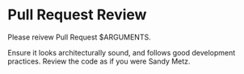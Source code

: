 # Pull Request Review

Please reivew Pull Request $ARGUMENTS.

Ensure it looks architecturally sound, and follows good development practices.
Review the code as if you were Sandy Metz.
